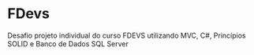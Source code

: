 # FDevs
Desafio projeto individual do curso FDEVS utilizando MVC, C#, Princípios SOLID e Banco de Dados SQL Server
